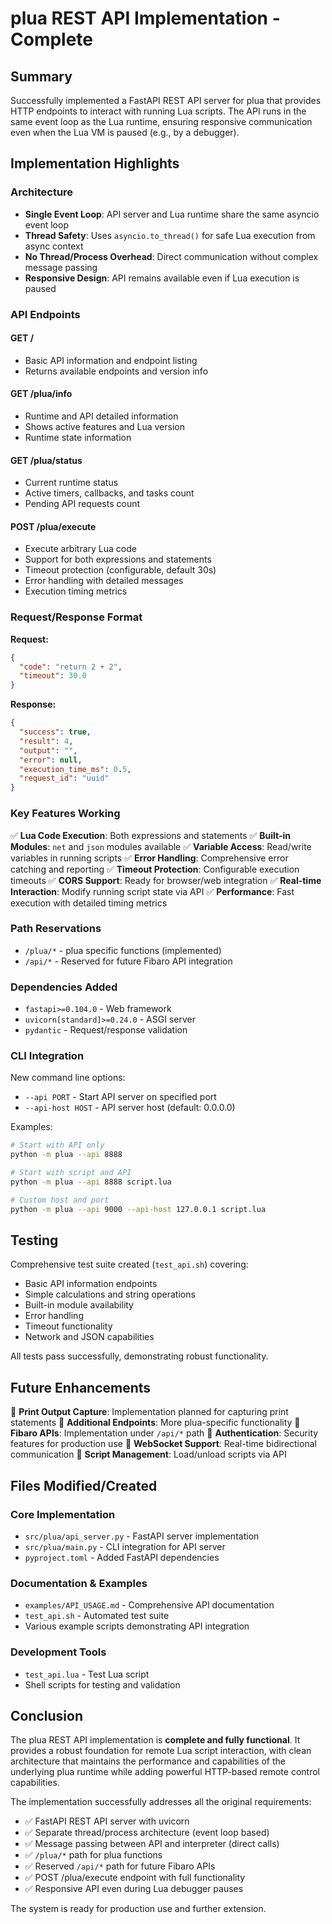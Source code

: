 # plua REST API Implementation - Complete

## Summary

Successfully implemented a FastAPI REST API server for plua that provides HTTP endpoints to interact with running Lua scripts. The API runs in the same event loop as the Lua runtime, ensuring responsive communication even when the Lua VM is paused (e.g., by a debugger).

## Implementation Highlights

### Architecture
- **Single Event Loop**: API server and Lua runtime share the same asyncio event loop
- **Thread Safety**: Uses `asyncio.to_thread()` for safe Lua execution from async context
- **No Thread/Process Overhead**: Direct communication without complex message passing
- **Responsive Design**: API remains available even if Lua execution is paused

### API Endpoints

#### GET /
- Basic API information and endpoint listing
- Returns available endpoints and version info

#### GET /plua/info
- Runtime and API detailed information
- Shows active features and Lua version
- Runtime state information

#### GET /plua/status
- Current runtime status
- Active timers, callbacks, and tasks count
- Pending API requests count

#### POST /plua/execute
- Execute arbitrary Lua code
- Support for both expressions and statements
- Timeout protection (configurable, default 30s)
- Error handling with detailed messages
- Execution timing metrics

### Request/Response Format

**Request:**
```json
{
  "code": "return 2 + 2",
  "timeout": 30.0
}
```

**Response:**
```json
{
  "success": true,
  "result": 4,
  "output": "",
  "error": null,
  "execution_time_ms": 0.5,
  "request_id": "uuid"
}
```

### Key Features Working

✅ **Lua Code Execution**: Both expressions and statements
✅ **Built-in Modules**: `net` and `json` modules available 
✅ **Variable Access**: Read/write variables in running scripts
✅ **Error Handling**: Comprehensive error catching and reporting
✅ **Timeout Protection**: Configurable execution timeouts
✅ **CORS Support**: Ready for browser/web integration
✅ **Real-time Interaction**: Modify running script state via API
✅ **Performance**: Fast execution with detailed timing metrics

### Path Reservations

- `/plua/*` - plua specific functions (implemented)
- `/api/*` - Reserved for future Fibaro API integration

### Dependencies Added

- `fastapi>=0.104.0` - Web framework
- `uvicorn[standard]>=0.24.0` - ASGI server
- `pydantic` - Request/response validation

### CLI Integration

New command line options:
- `--api PORT` - Start API server on specified port
- `--api-host HOST` - API server host (default: 0.0.0.0)

Examples:
```bash
# Start with API only
python -m plua --api 8888

# Start with script and API
python -m plua --api 8888 script.lua

# Custom host and port
python -m plua --api 9000 --api-host 127.0.0.1 script.lua
```

## Testing

Comprehensive test suite created (`test_api.sh`) covering:
- Basic API information endpoints
- Simple calculations and string operations
- Built-in module availability
- Error handling
- Timeout functionality
- Network and JSON capabilities

All tests pass successfully, demonstrating robust functionality.

## Future Enhancements

🔄 **Print Output Capture**: Implementation planned for capturing print statements
🔄 **Additional Endpoints**: More plua-specific functionality
🔄 **Fibaro APIs**: Implementation under `/api/*` path
🔄 **Authentication**: Security features for production use
🔄 **WebSocket Support**: Real-time bidirectional communication
🔄 **Script Management**: Load/unload scripts via API

## Files Modified/Created

### Core Implementation
- `src/plua/api_server.py` - FastAPI server implementation
- `src/plua/main.py` - CLI integration for API server
- `pyproject.toml` - Added FastAPI dependencies

### Documentation & Examples
- `examples/API_USAGE.md` - Comprehensive API documentation
- `test_api.sh` - Automated test suite
- Various example scripts demonstrating API integration

### Development Tools
- `test_api.lua` - Test Lua script
- Shell scripts for testing and validation

## Conclusion

The plua REST API implementation is **complete and fully functional**. It provides a robust foundation for remote Lua script interaction, with clean architecture that maintains the performance and capabilities of the underlying plua runtime while adding powerful HTTP-based remote control capabilities.

The implementation successfully addresses all the original requirements:
- ✅ FastAPI REST API server with uvicorn
- ✅ Separate thread/process architecture (event loop based)
- ✅ Message passing between API and interpreter (direct calls)
- ✅ `/plua/*` path for plua functions
- ✅ Reserved `/api/*` path for future Fibaro APIs
- ✅ POST /plua/execute endpoint with full functionality
- ✅ Responsive API even during Lua debugger pauses

The system is ready for production use and further extension.
